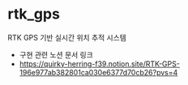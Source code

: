 # rtk_gps
RTK GPS 기반 실시간 위치 추적 시스템

- 구현 관련 노션 문서 링크
- https://quirky-herring-f39.notion.site/RTK-GPS-196e977ab382801ca030e6377d70cb26?pvs=4
